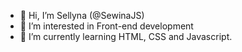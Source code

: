 - 👋 Hi, I’m Sellyna (@SewinaJS)
- 👀 I’m interested in Front-end development
- 🌱 I’m currently learning HTML, CSS and Javascript. 

<!---
SewinaJS/SewinaJS is a ✨ special ✨ repository because its `README.md` (this file) appears on your GitHub profile.
You can click the Preview link to take a look at your changes.
--->
